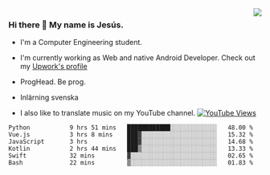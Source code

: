 <img align='right' src="https://github-readme-stats.vercel.app/api/top-langs/?username=JesusJimenezG&layout=compact&theme=dracula">

### Hi there 👋 My name is Jesús.
- I'm a Computer Engineering student.
- I'm currently working as Web and native Android Developer. Check out my [Upwork's profile](https://www.upwork.com/freelancers/~0136891f6e1d316648)

- ProgHead. Be prog.
- Inlärning svenska
- I also like to translate music on my YouTube channel. [![YouTube Views](https://img.shields.io/youtube/channel/views/UCWnlcC4_sV9Imcy9ysQpxHA?style=social)](https://www.youtube.com/channel/UCWnlcC4_sV9Imcy9ysQpxHA)

<!--START_SECTION:waka-->

```text
Python           9 hrs 51 mins   ████████████░░░░░░░░░░░░░   48.00 %
Vue.js           3 hrs 8 mins    ███▓░░░░░░░░░░░░░░░░░░░░░   15.32 %
JavaScript       3 hrs           ███▓░░░░░░░░░░░░░░░░░░░░░   14.68 %
Kotlin           2 hrs 44 mins   ███▒░░░░░░░░░░░░░░░░░░░░░   13.33 %
Swift            32 mins         ▓░░░░░░░░░░░░░░░░░░░░░░░░   02.65 %
Bash             22 mins         ▒░░░░░░░░░░░░░░░░░░░░░░░░   01.83 %
```

<!--END_SECTION:waka-->

<!--
**JesusJimenezG/JesusJimenezG** is a ✨ _special_ ✨ repository because its `README.md` (this file) appears on your GitHub profile.

Here are some ideas to get you started:

- 🔭 I’m currently working on ...
- 🌱 I’m currently learning ...
- 👯 I’m looking to collaborate on ...
- 🤔 I’m looking for help with ...
- 💬 Ask me about ...
- 📫 How to reach me: ...
- 😄 Pronouns: ...
- ⚡ Fun fact: ...
-->
